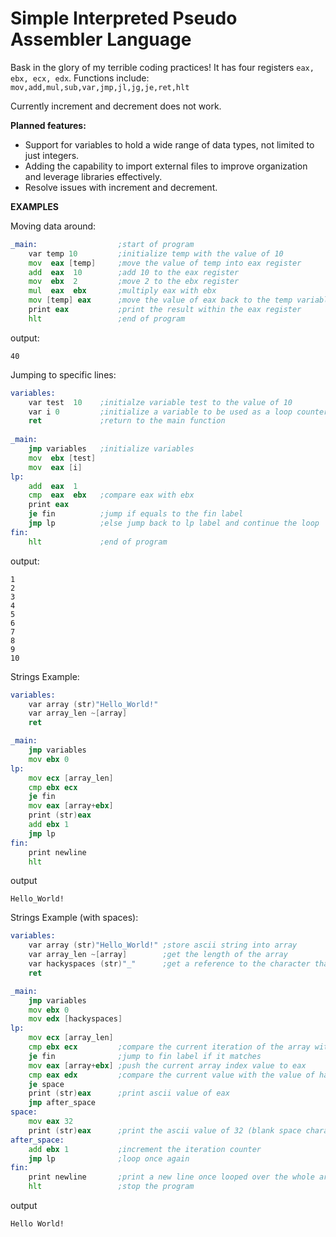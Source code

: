 # Simple Interpreted Pseudo Assembler Language
Bask in the glory of my terrible coding practices!
It has four registers `eax, ebx, ecx, edx`.
Functions include:
`mov,add,mul,sub,var,jmp,jl,jg,je,ret,hlt`

Currently increment and decrement does not work.

**Planned features:**
 - Support for variables to hold a wide range of data types, not limited to just integers.
 - Adding the capability to import external files to improve organization and leverage libraries effectively.
 - Resolve issues with increment and decrement.


**EXAMPLES**

Moving data around:
```asm
_main:                  ;start of program
	var temp 10 		;initialize temp with the value of 10
	mov  eax [temp]		;move the value of temp into eax register
	add  eax  10        ;add 10 to the eax register
	mov  ebx  2         ;move 2 to the ebx register
	mul  eax  ebx       ;multiply eax with ebx
	mov [temp] eax      ;move the value of eax back to the temp variable
	print eax           ;print the result within the eax register
	hlt                 ;end of program
```
output:
```
40
```

Jumping to specific lines:
```asm
variables:
	var test  10	;initialze variable test to the value of 10
	var i 0			;initialize a variable to be used as a loop counter
	ret				;return to the main function
  
_main:
	jmp variables  	;initialize variables
	mov  ebx [test]
	mov  eax [i]
lp:
	add  eax  1
	cmp  eax  ebx 	;compare eax with ebx
	print eax
	je fin			;jump if equals to the fin label
	jmp lp          ;else jump back to lp label and continue the loop
fin:
	hlt				;end of program
```
output:
```
1
2
3
4
5
6
7
8
9
10
```
Strings Example:
```asm
variables:
	var array (str)"Hello_World!"
	var array_len ~[array]
	ret

_main:
	jmp variables
	mov ebx 0
lp:
	mov ecx [array_len]
	cmp ebx ecx
	je fin
	mov eax [array+ebx]
	print (str)eax
	add ebx 1
	jmp lp
fin:
	print newline
	hlt
```
output 
```
Hello_World!
```
Strings Example (with spaces):
```asm
variables:
	var array (str)"Hello_World!" ;store ascii string into array
	var array_len ~[array]        ;get the length of the array
	var hackyspaces (str)"_"      ;get a reference to the character that will be replaced for a space
	ret

_main:
	jmp variables 
	mov ebx 0
	mov edx [hackyspaces]
lp:
	mov ecx [array_len] 	
	cmp ebx ecx 		;compare the current iteration of the array with the array length
	je fin				;jump to fin label if it matches     
	mov eax [array+ebx] ;push the current array index value to eax
	cmp eax edx         ;compare the current value with the value of hackyspaces
	je space   
	print (str)eax      ;print ascii value of eax
	jmp after_space
space:
	mov eax 32            
	print (str)eax      ;print the ascii value of 32 (blank space character)
after_space:
	add ebx 1           ;increment the iteration counter
	jmp lp              ;loop once again
fin:
	print newline       ;print a new line once looped over the whole array
	hlt                 ;stop the program
```
output
```
Hello World!
```

